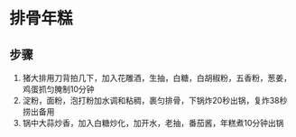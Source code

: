 # 排骨年糕

## 步骤
1. 猪大排用刀背拍几下，加入花雕酒，生抽，白糖，白胡椒粉，五香粉，葱姜，鸡蛋抓匀腌制10分钟
2. 淀粉，面粉，泡打粉加水调和粘稠，裹匀排骨，下锅炸20秒出锅，复炸38秒捞出备用
3. 锅中大蒜炒香，加入白糖炒化，加开水，老抽，番茄酱，年糕煮10分钟出锅